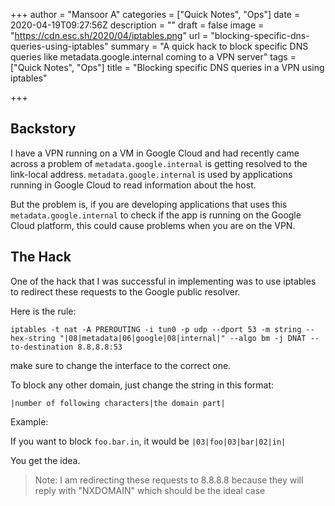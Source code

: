 +++
author = "Mansoor A"
categories = ["Quick Notes", "Ops"]
date = 2020-04-19T09:27:56Z
description = ""
draft = false
image = "https://cdn.esc.sh/2020/04/iptables.png"
url = "blocking-specific-dns-queries-using-iptables"
summary = "A quick hack to block specific DNS queries like metadata.google.internal coming to a VPN server"
tags = ["Quick Notes", "Ops"]
title = "Blocking specific DNS queries in a VPN using iptables"

+++


## Backstory

I have a VPN running on a VM in Google Cloud and had recently came across  a problem of `metadata.google.internal` is getting resolved to the link-local address. `metadata.google.internal` is used by applications running in Google Cloud to read information about the host.

But the problem is, if you are developing applications that uses this `metadata.google.internal` to check if the app is running on the Google Cloud platform, this could cause problems when you are on the VPN.

## The Hack

One of the hack that I was successful in implementing was to use iptables to redirect these requests to the Google public resolver.

Here is the rule:

```
iptables -t nat -A PREROUTING -i tun0 -p udp --dport 53 -m string --hex-string "|08|metadata|06|google|08|internal|" --algo bm -j DNAT --to-destination 8.8.8.8:53
```

make sure to change the interface to the correct one.

To block any other domain, just change the string in this format:

`|number of following characters|the domain part|`

Example:

If you want to block `foo.bar.in`, it would be `|03|foo|03|bar|02|in|`

You get the idea.

> Note: I am redirecting these requests to 8.8.8.8 because they will reply with "NXDOMAIN" which should be the ideal case

